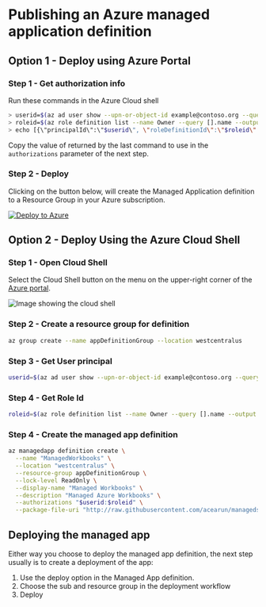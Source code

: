 # Publishing an Azure managed application definition

## Option 1 - Deploy using Azure Portal
### Step 1 - Get authorization info
Run these commands in the Azure Cloud shell
```bash
> userid=$(az ad user show --upn-or-object-id example@contoso.org --query objectId --output tsv)
> roleid=$(az role definition list --name Owner --query [].name --output tsv)
> echo [{\"principalId\":\"$userid\", \"roleDefinitionId\":\"$roleid\" }]
```

Copy the value of returned by the last command to use in the `authorizations` parameter of the next step.

### Step 2 - Deploy
Clicking on the button below, will create the Managed Application definition to a Resource Group in your Azure subscription.

[![Deploy to Azure](http://azuredeploy.net/deploybutton.png)](https://portal.azure.com/#create/Microsoft.Template/uri/https%3A%2F%2Fraw.githubusercontent.com%2Facearun%2Fmanagedsolutions%2Fmaster%2FWorkbooks%2FTest2%2Fazuredeploy.json)

## Option 2 - Deploy Using the Azure Cloud Shell
### Step 1 - Open Cloud Shell
Select the Cloud Shell button on the menu on the upper-right corner of the [Azure portal](https://portal.azure.com).

![Image showing the cloud shell ](https://docs.microsoft.com/en-us/azure/includes/media/cloud-shell-try-it/cloud-shell-menu.png)

### Step 2 - Create a resource group for definition

```bash
az group create --name appDefinitionGroup --location westcentralus
```

### Step 3 - Get User principal
```bash
userid=$(az ad user show --upn-or-object-id example@contoso.org --query objectId --output tsv)
```
### Step 4 - Get Role Id
```bash
roleid=$(az role definition list --name Owner --query [].name --output tsv)
```

### Step 4 - Create the managed app definition
```bash
az managedapp definition create \
  --name "ManagedWorkbooks" \
  --location "westcentralus" \
  --resource-group appDefinitionGroup \
  --lock-level ReadOnly \
  --display-name "Managed Workbooks" \
  --description "Managed Azure Workbooks" \
  --authorizations "$userid:$roleid" \
  --package-file-uri "http://raw.githubusercontent.com/acearun/managedsolutions/master/Workbooks/Test2/Deploy.zip"
  ```


## Deploying the managed app
Either way you choose to deploy the managed app definition, the next step usually is to create a deployment of the app:
1. Use the deploy option in the Managed App definition.
2. Choose the sub and resource group in the deployment workflow
3. Deploy

